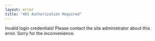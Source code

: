 ```yaml
---
layout: error
title: "401 Authorization Required"
---  
```


Invalid login credentials! Please contact the site administrator about this error.
Sorry for the inconvenience.